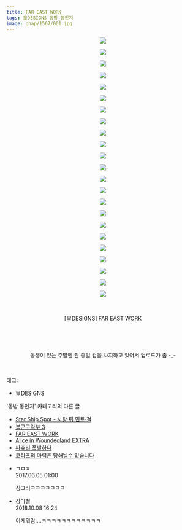 ```yaml
---
title: FAR EAST WORK
tags: 皇DESIGNS 동방_동인지
image: ghap/1567/001.jpg
---
```

<div class="article">
<p style="text-align: center; clear: none; float: none;"><img src="{{ site.nasurl }}/ghap/1567/001.jpg"/></p>
<p style="text-align: center; clear: none; float: none;"><img src="{{ site.nasurl }}/ghap/1567/002.jpg"/></p>
<p style="text-align: center; clear: none; float: none;"><img src="{{ site.nasurl }}/ghap/1567/003.jpg"/></p>
<p style="text-align: center; clear: none; float: none;"><img src="{{ site.nasurl }}/ghap/1567/004.jpg"/></p>
<p style="text-align: center; clear: none; float: none;"><img src="{{ site.nasurl }}/ghap/1567/005.jpg"/></p>
<p style="text-align: center; clear: none; float: none;"><img src="{{ site.nasurl }}/ghap/1567/006.jpg"/></p>
<p style="text-align: center; clear: none; float: none;"><img src="{{ site.nasurl }}/ghap/1567/007.jpg"/></p>
<p style="text-align: center; clear: none; float: none;"><img src="{{ site.nasurl }}/ghap/1567/008.jpg"/></p>
<p style="text-align: center; clear: none; float: none;"><img src="{{ site.nasurl }}/ghap/1567/009.jpg"/></p>
<p style="text-align: center; clear: none; float: none;"><img src="{{ site.nasurl }}/ghap/1567/010.jpg"/></p>
<p style="text-align: center; clear: none; float: none;"><img src="{{ site.nasurl }}/ghap/1567/011.jpg"/></p>
<p style="text-align: center; clear: none; float: none;"><img src="{{ site.nasurl }}/ghap/1567/012.jpg"/></p>
<p style="text-align: center; clear: none; float: none;"><img src="{{ site.nasurl }}/ghap/1567/013.jpg"/></p>
<p style="text-align: center; clear: none; float: none;"><img src="{{ site.nasurl }}/ghap/1567/014.jpg"/></p>
<p style="text-align: center; clear: none; float: none;"><img src="{{ site.nasurl }}/ghap/1567/015.jpg"/></p>
<p style="text-align: center; clear: none; float: none;"><img src="{{ site.nasurl }}/ghap/1567/016.jpg"/></p>
<p style="text-align: center; clear: none; float: none;"><img src="{{ site.nasurl }}/ghap/1567/017.jpg"/></p>
<p style="text-align: center; clear: none; float: none;"><img src="{{ site.nasurl }}/ghap/1567/018.jpg"/></p>
<p style="text-align: center; clear: none; float: none;"><img src="{{ site.nasurl }}/ghap/1567/019.jpg"/></p>
<p style="text-align: center; clear: none; float: none;"><img src="{{ site.nasurl }}/ghap/1567/020.jpg"/></p>
<p style="text-align: center; clear: none; float: none;"><img src="{{ site.nasurl }}/ghap/1567/021.jpg"/></p>
<p style="text-align: center; clear: none; float: none;"><img src="{{ site.nasurl }}/ghap/1567/022.jpg"/></p>
<p style="text-align: center; clear: none; float: none;"><img src="{{ site.nasurl }}/ghap/1567/023.jpg"/></p>
<p style="text-align: center; clear: none; float: none;"><br/></p>
<p style="text-align: center; clear: none; float: none;">[皇DESIGNS] FAR EAST WORK</p>
<p style="text-align: center; clear: none; float: none;"><br/></p>
<p style="text-align: center; clear: none; float: none;"><br/></p>
<p style="text-align: center; clear: none; float: none;">동생이 있는 주말엔 죈 종일 컴을 차지하고 있어서 업로드가 좀 -_-</p>
<p><br/></p>
</div><div class="tagTrail">
<p>태그: </p>
<ul>
<li>皇DESIGNS</li>
</ul>
</div><div class="another">
<p>'동방 동인지' 카테고리의 다른 글</p>
<ul>
<li><a href="/2016-08-14-ghap_1569">Star Ship Spot - 사탕 뒤 민트·걸</a></li>
<li><a href="/2016-08-14-ghap_1568">복근구락부 3</a></li>
<li><a href="/2016-08-14-ghap_1567">FAR EAST WORK</a></li>
<li><a href="/2016-08-14-ghap_1566">Alice in Woundedland EXTRA</a></li>
<li><a href="/2016-08-14-ghap_1565">파츄리 폭발하다</a></li>
<li><a href="/2016-08-14-ghap_1564">코타츠의 마력은 당해낼수 없습니다</a></li>
</ul>
</div><div class="cb_module cb_fluid">
<div class="cb_wrt cb_profile">
<div class="comment">
<ul>
<li class="cb_thumb_off" id="comment15006119">
<div class="cb_comment_area">
<div class="cb_info_area">
<div class="cb_section">
<span class="cb_nick_name">ㄱㅁㅎ</span>
</div>
<div class="cb_section">
<span class="cb_date">2017.06.05 01:00 </span>
</div>
</div>
<div class="cb_dsc_comment">
<p class="cb_dsc">
											징그러ㅋㅋㅋㅋㅋㅋㅋ
										</p>
</div>
</div></li>
<li class="cb_thumb_off" id="comment15348504">
<div class="cb_comment_area">
<div class="cb_info_area">
<div class="cb_section">
<span class="cb_nick_name">장마철</span>
</div>
<div class="cb_section">
<span class="cb_date">2018.10.08 16:24 </span>
</div>
</div>
<div class="cb_dsc_comment">
<p class="cb_dsc">
											이게뭐람....ㅋㅋㅋㅋㅋㅋㅋㅋㅋㅋㅋㅋ
										</p>
</div>
</div></li>
</ul>
</div>
</div><!-- commentList close -->
</div>